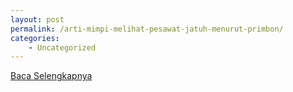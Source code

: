 ```yaml
---
layout: post
permalink: /arti-mimpi-melihat-pesawat-jatuh-menurut-primbon/
categories:
    - Uncategorized
---
```


[Baca Selengkapnya](/09)